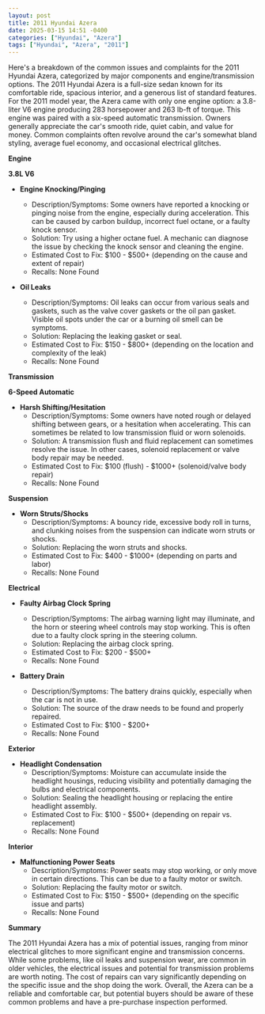 ```yaml
---
layout: post
title: 2011 Hyundai Azera
date: 2025-03-15 14:51 -0400
categories: ["Hyundai", "Azera"]
tags: ["Hyundai", "Azera", "2011"]
---
```

Here's a breakdown of the common issues and complaints for the 2011 Hyundai Azera, categorized by major components and engine/transmission options. The 2011 Hyundai Azera is a full-size sedan known for its comfortable ride, spacious interior, and a generous list of standard features. For the 2011 model year, the Azera came with only one engine option: a 3.8-liter V6 engine producing 283 horsepower and 263 lb-ft of torque. This engine was paired with a six-speed automatic transmission. Owners generally appreciate the car's smooth ride, quiet cabin, and value for money. Common complaints often revolve around the car's somewhat bland styling, average fuel economy, and occasional electrical glitches.

**Engine**

**3.8L V6**

*   **Engine Knocking/Pinging**
    *   Description/Symptoms: Some owners have reported a knocking or pinging noise from the engine, especially during acceleration. This can be caused by carbon buildup, incorrect fuel octane, or a faulty knock sensor.
    *   Solution: Try using a higher octane fuel. A mechanic can diagnose the issue by checking the knock sensor and cleaning the engine.
    *   Estimated Cost to Fix: $100 - $500+ (depending on the cause and extent of repair)
    *   Recalls: None Found

*   **Oil Leaks**
    *   Description/Symptoms: Oil leaks can occur from various seals and gaskets, such as the valve cover gaskets or the oil pan gasket. Visible oil spots under the car or a burning oil smell can be symptoms.
    *   Solution: Replacing the leaking gasket or seal.
    *   Estimated Cost to Fix: $150 - $800+ (depending on the location and complexity of the leak)
    *   Recalls: None Found

**Transmission**

**6-Speed Automatic**

*   **Harsh Shifting/Hesitation**
    *   Description/Symptoms: Some owners have noted rough or delayed shifting between gears, or a hesitation when accelerating. This can sometimes be related to low transmission fluid or worn solenoids.
    *   Solution: A transmission flush and fluid replacement can sometimes resolve the issue. In other cases, solenoid replacement or valve body repair may be needed.
    *   Estimated Cost to Fix: $100 (flush) - $1000+ (solenoid/valve body repair)
    *   Recalls: None Found

**Suspension**

*   **Worn Struts/Shocks**
    *   Description/Symptoms: A bouncy ride, excessive body roll in turns, and clunking noises from the suspension can indicate worn struts or shocks.
    *   Solution: Replacing the worn struts and shocks.
    *   Estimated Cost to Fix: $400 - $1000+ (depending on parts and labor)
    *   Recalls: None Found

**Electrical**

*   **Faulty Airbag Clock Spring**
    *   Description/Symptoms: The airbag warning light may illuminate, and the horn or steering wheel controls may stop working. This is often due to a faulty clock spring in the steering column.
    *   Solution: Replacing the airbag clock spring.
    *   Estimated Cost to Fix: $200 - $500+
    *   Recalls: None Found

*   **Battery Drain**
    *   Description/Symptoms: The battery drains quickly, especially when the car is not in use.
    *   Solution: The source of the draw needs to be found and properly repaired.
    *   Estimated Cost to Fix: $100 - $200+
    *   Recalls: None Found

**Exterior**

*   **Headlight Condensation**
    *   Description/Symptoms: Moisture can accumulate inside the headlight housings, reducing visibility and potentially damaging the bulbs and electrical components.
    *   Solution: Sealing the headlight housing or replacing the entire headlight assembly.
    *   Estimated Cost to Fix: $100 - $500+ (depending on repair vs. replacement)
    *   Recalls: None Found

**Interior**

*   **Malfunctioning Power Seats**
    *   Description/Symptoms: Power seats may stop working, or only move in certain directions. This can be due to a faulty motor or switch.
    *   Solution: Replacing the faulty motor or switch.
    *   Estimated Cost to Fix: $150 - $500+ (depending on the specific issue and parts)
    *   Recalls: None Found

**Summary**

The 2011 Hyundai Azera has a mix of potential issues, ranging from minor electrical glitches to more significant engine and transmission concerns. While some problems, like oil leaks and suspension wear, are common in older vehicles, the electrical issues and potential for transmission problems are worth noting. The cost of repairs can vary significantly depending on the specific issue and the shop doing the work. Overall, the Azera can be a reliable and comfortable car, but potential buyers should be aware of these common problems and have a pre-purchase inspection performed.

